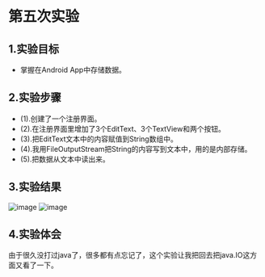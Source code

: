 # 第五次实验
## 1.实验目标
* 掌握在Android App中存储数据。
## 2.实验步骤
* (1).创建了一个注册界面。
* (2).在注册界面里增加了3个EditText、3个TextView和两个按钮。
* (3).把EditText文本中的内容赋值到String数组中。
* (4).我用FileOutputStream把String的内容写到文本中，用的是内部存储。
* (5).把数据从文本中读出来。
## 3.实验结果
![image](https://github.com/SummerMotion/android-labs-2018/blob/master/soft1614080902216/%E5%AE%9E%E9%AA%8C5.png)
![image](https://github.com/SummerMotion/android-labs-2018/blob/master/soft1614080902216/%E5%AE%9E%E9%AA%8C5%E7%BB%93%E6%9E%9C.png)
## 4.实验体会
由于很久没打过java了，很多都有点忘记了，这个实验让我把回去把java.IO这方面又看了一下。
